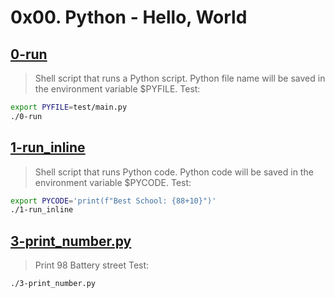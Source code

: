 # 0x00. Python - Hello, World

## [0-run](./0-run)
> Shell script that runs a Python script.
> Python file name will be saved in the environment variable $PYFILE.
Test:
```bash
export PYFILE=test/main.py
./0-run
```

## [1-run_inline](./1-run_inline)
> Shell script that runs Python code.
> Python code will be saved in the environment variable $PYCODE.
Test:
```bash
export PYCODE='print(f"Best School: {88+10}")'
./1-run_inline
```

## [3-print_number.py](./3-print_number.py)
> Print 98 Battery street
Test:
```bash
./3-print_number.py
```
